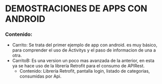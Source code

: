 # DEMOSTRACIONES DE APPS CON ANDROID

### Contenido:

- Carrito: 
Se trata del primer ejemplo de app con android. es muy básico, para comprender el uso de Activitys y el paso de informacion de una a otra.
- CarritoB: 
Es una version un poco mas avanzada de la anterior, en esta ya se hace uso de la librería Retrofit
para el consumo de APIRest.
  - Contenido: 
    Librería Retrofit, pantalla login, listado de categorias, consumidas por Api.

